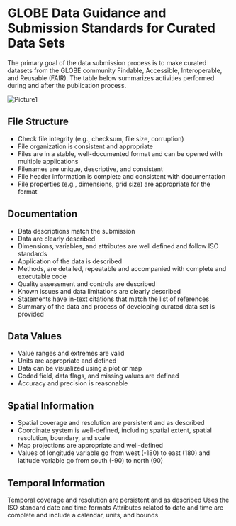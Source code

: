 # GLOBE Data Guidance and Submission Standards for Curated Data Sets
The primary goal of the data submission process is to make curated datasets from the GLOBE community Findable, Accessible, Interoperable, and Reusable (FAIR). The table below summarizes activities performed during and after the publication process. 

![Picture1](https://hackmd.io/_uploads/rkBur_GOgl.jpg)

## File Structure
- Check file integrity (e.g., checksum, file size, corruption)
- File organization is consistent and appropriate
- Files are in a stable, well-documented format and can be opened with multiple applications
- Filenames are unique, descriptive, and consistent
- File header information is complete and consistent with documentation
- File properties (e.g., dimensions, grid size) are appropriate for the format
## Documentation
- Data descriptions match the submission
- Data are clearly described
- Dimensions, variables, and attributes are well defined and follow ISO standards
- Application of the data is described
- Methods, are detailed,  repeatable and accompanied with complete and executable code 
- Quality assessment and controls are described
- Known issues and data limitations are clearly described
- Statements have in-text citations that match the list of references
- Summary of the data and process of developing curated data set is provided
## Data Values
- Value ranges and extremes are valid
- Units are appropriate and defined
- Data can be visualized using a plot or map
- Coded field, data flags, and missing values are defined
- Accuracy and precision is reasonable
## Spatial Information
- Spatial coverage and resolution are persistent and as described
- Coordinate system is well-defined, including spatial extent, spatial resolution, boundary, and scale
- Map projections are appropriate and well-defined
- Values of longitude variable go from west (-180) to east (180) and latitude variable go from south (-90) to north (90)
## Temporal Information
Temporal coverage and resolution are persistent and as described
Uses the ISO standard date and time formats
Attributes related to date and time are complete and include a calendar, units, and bounds
